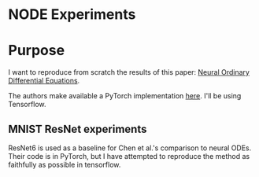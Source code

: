 NODE Experiments
================

# Purpose

I want to reproduce from scratch the results of this paper: [Neural Ordinary Differential Equations](https://arxiv.org/abs/1806.07366).

The authors make available a PyTorch implementation [here](https://github.com/rtqichen/torchdiffeq).
I'll be using Tensorflow.

## MNIST ResNet experiments

ResNet6 is used as a baseline for Chen et al.'s comparison to neural ODEs.
Their code is in PyTorch, but I have attempted to reproduce the method as faithfully as possible in tensorflow.

